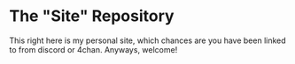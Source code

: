 # The "Site" Repository

This right here is my personal site, which chances are you have been linked to from discord or 4chan. Anyways, welcome!
